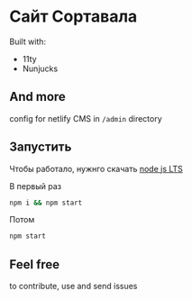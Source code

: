 # Сайт Сортавала

Built with:
- 11ty
- Nunjucks

## And more

config for netlify CMS in `/admin` directory

## Запустить

Чтобы работало, нужнго скачать [node js LTS](https://nodejs.org/en/)

В первый раз

```bash
npm i && npm start
```
Потом

```bash
npm start
```

## Feel free

to contribute, use and send issues
